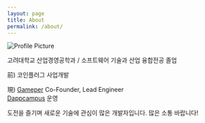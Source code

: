 ```yaml
---
layout: page
title: About
permalink: /about/
---
```


<img src="{{ site.baseurl }}/assets/cory.jpg" title="Profile Picture" class="profile">

고려대학교 산업경영공학과 / 소프트웨어 기술과 산업 융합전공 졸업

前)
코인플러그 사업개발

現)
[Gameper](https://gameper.io/) Co-Founder, Lead Engineer<br>
[Dappcampus](https://www.youtube.com/channel/UCvF95zGgUlY2G6Lkb1GO-fw) 운영

도전을 즐기며 새로운 기술에 관심이 많은 개발자입니다. 많은 소통 바랍니다!
